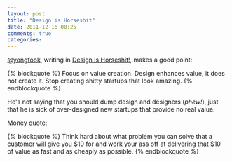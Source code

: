 ```yaml
---
layout: post
title: "Design is Horseshit"
date: 2011-12-16 08:25
comments: true
categories: 
---
```


[@yongfook](https://twitter.com/#!/yongfook), writing in [Design is Horseshit!](http://yongfook.com/post/14295124427/design-is-horseshit), makes a good point:

{% blockquote %}
Focus on value creation. Design enhances value, it does not create it. Stop creating shitty startups that look amazing.
{% endblockquote %}

He's not saying that you should dump design and designers (*phew!*), just that he is sick of over-designed new startups that provide no real value.

Money quote:

{% blockquote %}
Think hard about what problem you can solve that a customer will give you $10 for and work your ass off at delivering that $10 of value as fast and as cheaply as possible.
{% endblockquote %}
